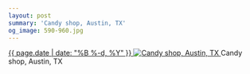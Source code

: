 ```yaml
---
layout: post
summary: 'Candy shop, Austin, TX'
og_image: 590-960.jpg
---
```


<p>
 <time>
  <a href="/590">
   {{ page.date | date: "%B %-d, %Y" }}
  </a>
 </time>
 <a href="/590">
  <img alt="Candy shop, Austin, TX" data-taken="12/16/2016" sizes="(min-width: 700px) 50vw, calc(100vw - 2rem)" src="{{ site.assets_url }}/590-480.jpg" srcset="{{ site.assets_url }}/590-240.jpg 240w, {{ site.assets_url }}/590-480.jpg 480w, {{ site.assets_url }}/590-720.jpg 720w, {{ site.assets_url }}/590-960.jpg 960w"/>
 </a>
 <span>
  Candy shop, Austin, TX
 </span>
</p>
